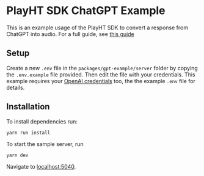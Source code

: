 # PlayHT SDK ChatGPT Example

This is an example usage of the PlayHT SDK to convert a response from ChatGPT into audio. For a full guide, see [this guide](https://docs.play.ht/reference/integrating-with-chatgpt)

## Setup

Create a new `.env` file in the `packages/gpt-example/server` folder by copying the `.env.example` file provided. Then edit the file with your credentials.
This example requires your [OpenAI credentials](https://help.openai.com/en/articles/4936850-where-do-i-find-my-secret-api-key) too, the the example `.env` file for details.

## Installation

To install dependencies run:

```shell
yarn run install
```

To start the sample server, run

```shell
yarn dev
```

Navigate to [localhost:5040](http://localhost:5040/).
